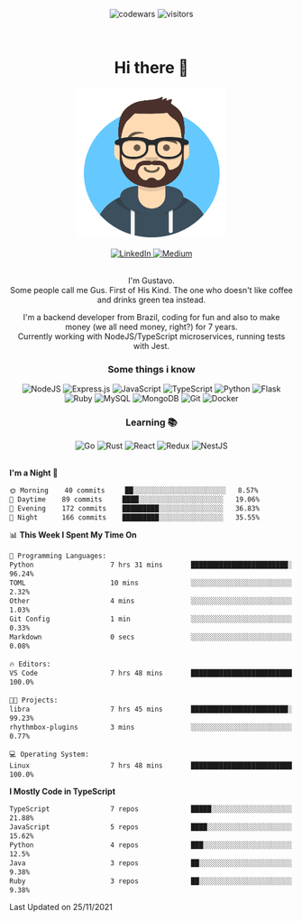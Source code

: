 <div align="center">

![codewars](https://www.codewars.com/users/nowayhecodes/badges/micro)
![visitors](https://visitor-badge.glitch.me/badge?page_id=nowayhecodes.nowayhecodes)

</div>
<br />

<div style="display: block;" align="center" >
  <h1>Hi there 👋</h1>
  <picture>
    <source media="(max-width:265px)" srcset="./asset/avataaars.png">
    <img src="./asset/avataaars.png" alt="silly avatar" width="265" height="265" />
  </picture>

  <br />
  <br />

  <div style="display: inline_block">
  <a href="https://www.linkedin.com/in/gustacavalcante" target="_blank" rel="noopener">
    <img alt="LinkedIn" src="https://img.shields.io/badge/linkedin-%230077B5.svg?style=for-the-badge&logo=linkedin&logoColor=white"/>
  </a>

  <a href="https://medium.com/@guscavalcante" target="_blank" rel="noopener">
    <img alt="Medium" src="https://img.shields.io/badge/Medium-%23000000.svg?style=for-the-badge&logo=Medium&logoColor=white"/>
  </a>
</div>

</div>

<br />

<div align="center">
  <p>
  I'm Gustavo. <br />
  Some people call me Gus. First of His Kind. The one who doesn't like coffee and drinks green tea instead.

    
I'm a backend developer from Brazil, coding for fun and also to make money (we all need money, right?) for 7 years.<br />
Currently working with NodeJS/TypeScript microservices, running tests with Jest.

  </p>
</div>

<div align="center">
  <h3>Some things i know</h3>
</div>

<div align="center">
  <div style="display: inline_block;">
    <img alt="NodeJS" src="https://img.shields.io/badge/node.js-%2343853D.svg?style=for-the-badge&logo=node-dot-js&logoColor=white"/>
    <img alt="Express.js" src="https://img.shields.io/badge/express.js-%23404d59.svg?style=for-the-badge&logo=express&logoColor=%2361DAFB"/>
    <img alt="JavaScript" src="https://img.shields.io/badge/javascript-%23323330.svg?style=for-the-badge&logo=javascript&logoColor=%23F7DF1E"/>
    <img alt="TypeScript" src="https://img.shields.io/badge/typescript-%23007ACC.svg?style=for-the-badge&logo=typescript&logoColor=white"/>
    <img alt="Python" src="https://img.shields.io/badge/python-%2314354C.svg?style=for-the-badge&logo=python&logoColor=white"/>
    <img alt="Flask" src="https://img.shields.io/badge/flask-%23000.svg?style=for-the-badge&logo=flask&logoColor=white"/>
    <img alt="Ruby" src="https://img.shields.io/badge/ruby-%23CC342D.svg?style=for-the-badge&logo=ruby&logoColor=white"/>
    <img alt="MySQL" src="https://img.shields.io/badge/mysql-%2300f.svg?style=for-the-badge&logo=mysql&logoColor=white"/>
    <img alt="MongoDB" src ="https://img.shields.io/badge/MongoDB-%234ea94b.svg?style=for-the-badge&logo=mongodb&logoColor=white"/>
    <img alt="Git" src="https://img.shields.io/badge/git-%23F05033.svg?style=for-the-badge&logo=git&logoColor=white"/>
    <img alt="Docker" src="https://img.shields.io/badge/docker-%230db7ed.svg?style=for-the-badge&logo=docker&logoColor=white"/>
  </div>
</div>

<div align="center">
  <h3>Learning 📚</h3>

  <div style="display: inline_block;">
    <img alt="Go" src="https://img.shields.io/badge/go-%2300ADD8.svg?style=for-the-badge&logo=go&logoColor=white"/>
    <img alt="Rust" src="https://img.shields.io/badge/rust-%23000000.svg?style=for-the-badge&logo=rust&logoColor=white"/>
    <img alt="React" src="https://img.shields.io/badge/react-%2320232a.svg?style=for-the-badge&logo=react&logoColor=%2361DAFB"/>
    <img alt="Redux" src="https://img.shields.io/badge/redux-%23593d88.svg?style=for-the-badge&logo=redux&logoColor=white"/>
    <img alt="NestJS" src="https://img.shields.io/badge/nestjs-%23E0234E.svg?style=for-the-badge&logo=nestjs&logoColor=white" />
  </div>
</div>

<br />

<!--START_SECTION:waka-->
**I'm a Night 🦉** 

```text
🌞 Morning    40 commits     ██░░░░░░░░░░░░░░░░░░░░░░░   8.57% 
🌆 Daytime    89 commits     ████░░░░░░░░░░░░░░░░░░░░░   19.06% 
🌃 Evening    172 commits    █████████░░░░░░░░░░░░░░░░   36.83% 
🌙 Night      166 commits    █████████░░░░░░░░░░░░░░░░   35.55%

```


📊 **This Week I Spent My Time On** 

```text
💬 Programming Languages: 
Python                   7 hrs 31 mins       ████████████████████████░   96.24% 
TOML                     10 mins             ░░░░░░░░░░░░░░░░░░░░░░░░░   2.32% 
Other                    4 mins              ░░░░░░░░░░░░░░░░░░░░░░░░░   1.03% 
Git Config               1 min               ░░░░░░░░░░░░░░░░░░░░░░░░░   0.33% 
Markdown                 0 secs              ░░░░░░░░░░░░░░░░░░░░░░░░░   0.08%

🔥 Editors: 
VS Code                  7 hrs 48 mins       █████████████████████████   100.0%

🐱‍💻 Projects: 
libra                    7 hrs 45 mins       ████████████████████████░   99.23% 
rhythmbox-plugins        3 mins              ░░░░░░░░░░░░░░░░░░░░░░░░░   0.77%

💻 Operating System: 
Linux                    7 hrs 48 mins       █████████████████████████   100.0%

```

**I Mostly Code in TypeScript** 

```text
TypeScript               7 repos             █████░░░░░░░░░░░░░░░░░░░░   21.88% 
JavaScript               5 repos             ████░░░░░░░░░░░░░░░░░░░░░   15.62% 
Python                   4 repos             ███░░░░░░░░░░░░░░░░░░░░░░   12.5% 
Java                     3 repos             ██░░░░░░░░░░░░░░░░░░░░░░░   9.38% 
Ruby                     3 repos             ██░░░░░░░░░░░░░░░░░░░░░░░   9.38%

```



 Last Updated on 25/11/2021
<!--END_SECTION:waka-->

